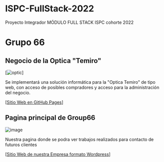 # ISPC-FullStack-2022

Proyecto Integrador MÓDULO FULL STACK
ISPC cohorte 2022

# Grupo 66

## Negocio de la Optica "Temiro"

[![optic](https://i.postimg.cc/6QpvKh4p/una-optica-negocio.jpg)]

Se implementará una solución informática para la "Optica Temiro" de tipo web, 
con acceso de posibles compradores y acceso para la administración del negocio.


[[Sitio Web en GitHub Pages](https://mariog130.github.io/ISPC-FullStack-2022/frontend/)]


## Pagina principal de Group66

![image](https://user-images.githubusercontent.com/89482823/201473089-f32be64d-216f-4f4f-bc49-a9d1c908e52b.png)

Nuestra pagina donde se podra ver trabajos realizados para contacto de futuros clientes


[[Sitio Web de nuestra Empresa formato Wordpress](https://grouptech66.mywire.org/)]




